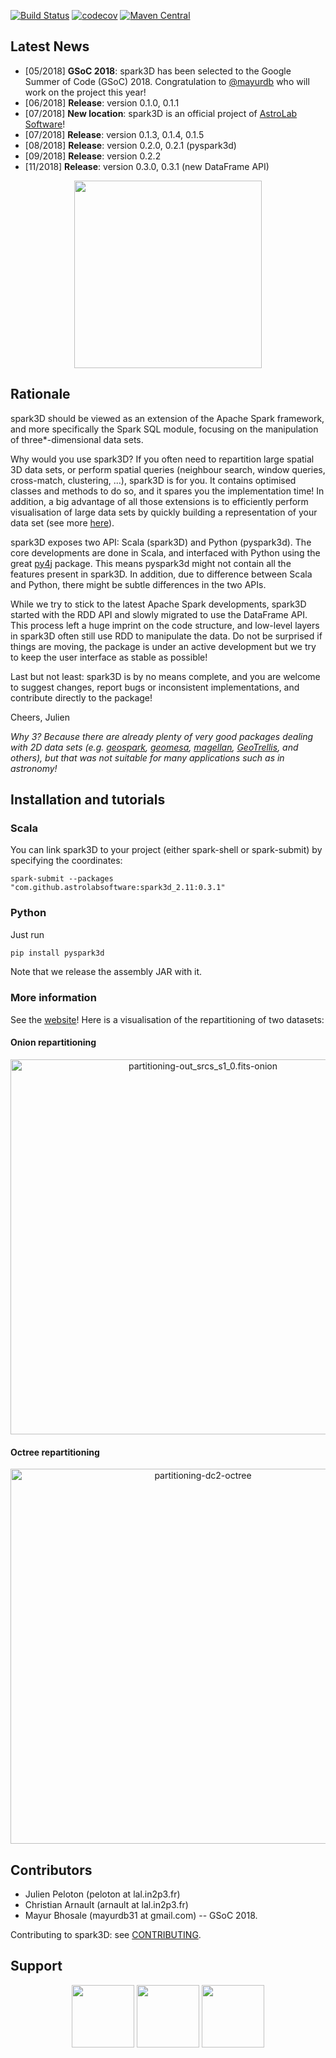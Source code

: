 [![Build Status](https://travis-ci.org/astrolabsoftware/spark3D.svg?branch=master)](https://travis-ci.org/astrolabsoftware/spark3D)
[![codecov](https://codecov.io/gh/astrolabsoftware/spark3D/branch/master/graph/badge.svg)](https://codecov.io/gh/astrolabsoftware/spark3D)
[![Maven Central](https://maven-badges.herokuapp.com/maven-central/com.github.astrolabsoftware/spark3d_2.11/badge.svg?style=flat)](https://maven-badges.herokuapp.com/maven-central/com.github.astrolabsoftware/spark3d_2.11)

## Latest News

- [05/2018] **GSoC 2018**: spark3D has been selected to the Google Summer of Code (GSoC) 2018. Congratulation to [@mayurdb](https://github.com/mayurdb) who will work on the project this year!
- [06/2018] **Release**: version 0.1.0, 0.1.1
- [07/2018] **New location**: spark3D is an official project of [AstroLab Software](https://astrolabsoftware.github.io/)!
- [07/2018] **Release**: version 0.1.3, 0.1.4, 0.1.5
- [08/2018] **Release**: version 0.2.0, 0.2.1 (pyspark3d)
- [09/2018] **Release**: version 0.2.2
- [11/2018] **Release**: version 0.3.0, 0.3.1 (new DataFrame API)

<p align="center"><img width="300" src="https://github.com/astrolabsoftware/spark3D/raw/master/pic/spark3d_newapi.png"/>
</p>

## Rationale

spark3D should be viewed as an extension of the Apache Spark framework, and more specifically the Spark SQL module, focusing on the manipulation of three*-dimensional data sets.

Why would you use spark3D? If you often need to repartition large spatial 3D data sets, or perform spatial queries (neighbour search, window queries, cross-match, clustering, ...), spark3D is for you. It contains optimised classes and methods to do so, and it spares you the implementation time! In addition, a big advantage of all those extensions is to efficiently perform visualisation of large data sets by quickly building a representation of your data set (see more [here](https://astrolabsoftware.github.io/spark3D/)).

spark3D exposes two API: Scala (spark3D) and Python (pyspark3d). The core developments are done in Scala, and interfaced with Python using the great [py4j](https://www.py4j.org/) package. This means pyspark3d might not contain all the features present in spark3D.
In addition, due to difference between Scala and Python, there might be subtle differences in the two APIs.

While we try to stick to the latest Apache Spark developments, spark3D started with the RDD API and slowly migrated to use the DataFrame API. This process left a huge imprint on the code structure, and low-level layers in spark3D often still use RDD to manipulate the data. Do not be surprised if things are moving, the package is under an active development but we try to keep the user interface as stable as possible!

Last but not least: spark3D is by no means complete, and you are welcome to suggest changes, report bugs or inconsistent implementations, and contribute directly to the package!

Cheers,
Julien

*Why 3? Because there are already plenty of very good packages dealing with 2D data sets (e.g. [geospark](http://geospark.datasyslab.org/), [geomesa](https://www.geomesa.org/), [magellan](https://magellan.ghost.io/), [GeoTrellis](https://github.com/locationtech/geotrellis), and others), but that was not suitable for many applications such as in astronomy!*

## Installation and tutorials

### Scala

You can link spark3D to your project (either spark-shell or spark-submit) by specifying the coordinates:

```
spark-submit --packages "com.github.astrolabsoftware:spark3d_2.11:0.3.1"
```

### Python

Just run

```bash
pip install pyspark3d
```

Note that we release the assembly JAR with it.

### More information

See the [website](https://astrolabsoftware.github.io/spark3D/)!
Here is a visualisation of the repartitioning of two datasets:

#### Onion repartitioning

<div>
  <a href="https://plot.ly/~JulienPeloton/211/?share_key=pS2w30RtS4dTlrCrk7HZdX" target="_blank" title="partitioning-out_srcs_s1_0.fits-onion" style="display: block; text-align: center;"><img src="https://plot.ly/~JulienPeloton/211.png?share_key=pS2w30RtS4dTlrCrk7HZdX" alt="partitioning-out_srcs_s1_0.fits-onion" style="max-width: 100%;width: 600px;"  width="600" onerror="this.onerror=null;this.src='https://plot.ly/404.png';" /></a>
  <script data-plotly="JulienPeloton:211" sharekey-plotly="pS2w30RtS4dTlrCrk7HZdX" src="https://plot.ly/embed.js" async></script>
</div>

#### Octree repartitioning

<div>
  <a href="https://plot.ly/~JulienPeloton/213/?share_key=6WVgA1daL8PmIRF2HejMxQ" target="_blank" title="partitioning-dc2-octree" style="display: block; text-align: center;"><img src="https://plot.ly/~JulienPeloton/213.png?share_key=6WVgA1daL8PmIRF2HejMxQ" alt="partitioning-dc2-octree" style="max-width: 100%;width: 600px;"  width="600" onerror="this.onerror=null;this.src='https://plot.ly/404.png';" /></a>
  <script data-plotly="JulienPeloton:213" sharekey-plotly="6WVgA1daL8PmIRF2HejMxQ" src="https://plot.ly/embed.js" async></script>
</div>


## Contributors

* Julien Peloton (peloton at lal.in2p3.fr)
* Christian Arnault (arnault at lal.in2p3.fr)
* Mayur Bhosale (mayurdb31 at gmail.com) -- GSoC 2018.

Contributing to spark3D: see [CONTRIBUTING](https://github.com/astrolabsoftware/spark3D/blob/master/CONTRIBUTING.md).

## Support

<p align="center"><img width="100" src="https://github.com/astrolabsoftware/spark-fits/raw/master/pic/lal_logo.jpg"/> <img width="100" src="https://github.com/astrolabsoftware/spark-fits/raw/master/pic/psud.png"/> <img width="100" src="https://github.com/astrolabsoftware/spark-fits/raw/master/pic/1012px-Centre_national_de_la_recherche_scientifique.svg.png"/></p>
